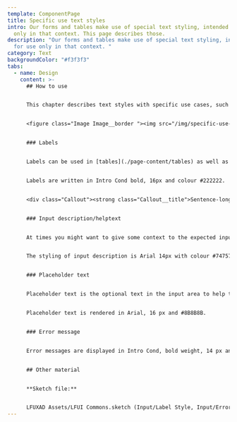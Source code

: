 ```yaml
---
template: ComponentPage
title: Specific use text styles
intro: Our forms and tables make use of special text styling, intended for use
  only in that context. This page describes those.
description: "Our forms and tables make use of special text styling, intended
  for use only in that context. "
category: Text
backgroundColor: "#f3f3f3"
tabs:
  - name: Design
    content: >-
      ## How to use


      This chapter describes text styles with specific use cases, such as in forms and tables. Below is which you can see the different types of text styles used in forms and the relation to each other and other form elements.


      <figure class="Image Image__border "><img src="/img/specific-use-text-styles.png" srcset="/img/specific-use-text-styles.png 2x" alt="Image exemplifying different text styles used in forms and how they relate to each other"><figcaption><div class="Image__caption">Different text styles used in forms and how they relate to each other</div></figcaption></figure>


      ### Labels


      Labels can be used in [tables](./page-content/tables) as well as [forms](./forms). In tables they are used as a headings for columns, and in forms they help help the user know what to enter in the adjacent form element (please see [form element grouping ](/patterns/form-patterns/form-element-grouping)for a thorough explanation). Labels should not be used for anything except this.


      Labels are written in Intro Cond bold, 16px and colour #222222. 


      <div class="Callout"><strong class="Callout__title">Sentence-long questions </strong><p class="Callout__text">In some forms (like KYC and "Hälsodeklaration") we need to ask questions in sentence form rather than short and snappy labels. In those cases the boldness of the labels might reduce readability over time, so we recommend using Arial 16 px normal weight in those cases instead.</p></div>


      ### Input description/helptext


      At times you might want to give some context to the expected input or provide information on GDPR-compliance of the data provided by the user. Then input description/helptext/meta (same thing, many names) is your friend - read more about how to use it in [form element grouping](/patterns/form-patterns/form-element-grouping). 


      The styling of input description is Arial 14px with colour #747578.


      ### Placeholder text


      Placeholder text is the optional text in the input area to help the user see the expected format. Again, the detailed description can be found on the [form element grouping](/patterns/form-patterns/form-element-grouping)-page.


      Placeholder text is rendered in Arial, 16 px and #8B8B8B.


      ### Error message


      Error messages are displayed in Intro Cond, bold weight, 14 px and #E30613.


      ## Other material


      **Sketch file:** 


      LFUXAD Assets/LFUI Commons.sketch (Input/Label Style, Input/Error Style, Meta)
---
```

